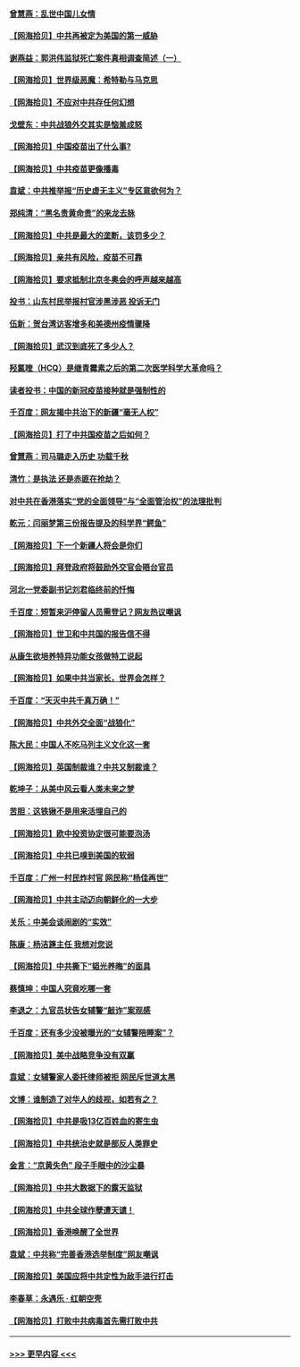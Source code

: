 #### [曾慧燕：乱世中国儿女情](../pages/nsc993/n12887931.md?t=04182151) 
#### [【网海拾贝】中共再被定为美国的第一威胁](../pages/nsc993/n12887580.md?t=04182151) 
#### [谢燕益：郭洪伟监狱死亡案件真相调查简述（一）](../pages/nsc993/n12885648.md?t=04182151) 
#### [【网海拾贝】世界级恶魔：希特勒与马克思](../pages/nsc993/n12884062.md?t=04182151) 
#### [【网海拾贝】不应对中共存任何幻想](../pages/nsc993/n12881460.md?t=04182151) 
#### [戈壁东：中共战狼外交其实是恼羞成怒](../pages/nsc993/n12880392.md?t=04182151) 
#### [【网海拾贝】中国疫苗出了什么事?](../pages/nsc993/n12879124.md?t=04182151) 
#### [【网海拾贝】中共疫苗更像播毒](../pages/nsc993/n12876631.md?t=04182151) 
#### [袁斌：中共推举报“历史虚无主义”专区意欲何为？](../pages/nsc993/n12876530.md?t=04182151) 
#### [郑纯清：“黑名贵黄命贵”的来龙去脉](../pages/nsc993/n12875589.md?t=04182151) 
#### [【网海拾贝】中共是最大的垄断，该罚多少？](../pages/nsc993/n12874006.md?t=04182151) 
#### [【网海拾贝】亲共有风险，疫苗不可靠](../pages/nsc993/n12872224.md?t=04182151) 
#### [【网海拾贝】要求抵制北京冬奥会的呼声越来越高](../pages/nsc993/n12868962.md?t=04182151) 
#### [投书：山东村民举报村官涉黑涉恶 投诉无门](../pages/nsc993/n12869726.md?t=04182151) 
#### [伍新：贺台湾访客增多和美德州疫情骤降](../pages/nsc993/n12865651.md?t=04182151) 
#### [【网海拾贝】武汉到底死了多少人？](../pages/nsc993/n12863707.md?t=04182151) 
#### [羟氯喹（HCQ）是继青霉素之后的第二次医学科学大革命吗？](../pages/nsc993/n12638564.md?t=04182151) 
#### [读者投书：中国的新冠疫苗接种就是强制性的](../pages/nsc993/n12859932.md?t=04182151) 
#### [千百度：网友揭中共治下的新疆“毫无人权”](../pages/nsc993/n12858385.md?t=04182151) 
#### [【网海拾贝】打了中共国疫苗之后如何？](../pages/nsc993/n12857866.md?t=04182151) 
#### [曾慧燕：司马璐走入历史 功载千秋](../pages/nsc993/n12856996.md?t=04182151) 
#### [清竹：是执法 还是赤匪在抢劫？](../pages/nsc993/n12856952.md?t=04182151) 
#### [对中共在香港落实“党的全面领导”与“全面管治权”的法理批判](../pages/nsc993/n12856929.md?t=04182151) 
#### [乾元：闫丽梦第三份报告提及的科学界“鳄鱼”](../pages/nsc993/n12855985.md?t=04182151) 
#### [【网海拾贝】下一个新疆人将会是你们](../pages/nsc993/n12855864.md?t=04182151) 
#### [【网海拾贝】拜登政府将鼓励外交官会晤台官员](../pages/nsc993/n12853615.md?t=04182151) 
#### [河北一党委副书记刘君临终前的忏悔](../pages/nsc993/n12849420.md?t=04182151) 
#### [千百度：短暂来沪停留人员需登记？网友热议嘲讽](../pages/nsc993/n12853497.md?t=04182151) 
#### [【网海拾贝】世卫和中共国的报告信不得](../pages/nsc993/n12850902.md?t=04182151) 
#### [从康生欲培养特异功能女孩做特工说起](../pages/nsc993/n12849289.md?t=04182151) 
#### [【网海拾贝】如果中共当家长，世界会怎样？](../pages/nsc993/n12848436.md?t=04182151) 
#### [千百度：“天灭中共千真万确！”](../pages/nsc993/n12845659.md?t=04182151) 
#### [【网海拾贝】中共外交全面“战狼化”](../pages/nsc993/n12845607.md?t=04182151) 
#### [陈大民：中国人不吃马列主义文化这一套](../pages/nsc993/n12842496.md?t=04182151) 
#### [【网海拾贝】英国制裁谁？中共又制裁谁？](../pages/nsc993/n12840909.md?t=04182151) 
#### [乾坤子：从美中风云看人类未来之梦](../pages/nsc993/n12840590.md?t=04182151) 
#### [苦胆：这铁锹不是用来活埋自己的](../pages/nsc993/n12839512.md?t=04182151) 
#### [【网海拾贝】欧中投资协定很可能要泡汤](../pages/nsc993/n12835122.md?t=04182151) 
#### [【网海拾贝】中共已嗅到美国的软弱](../pages/nsc993/n12832411.md?t=04182151) 
#### [千百度：广州一村民炸村官 网民称“杨佳再世”](../pages/nsc993/n12832380.md?t=04182151) 
#### [【网海拾贝】中共主动迈向朝鲜化的一大步](../pages/nsc993/n12829887.md?t=04182151) 
#### [关乐：中美会谈闹剧的“实效”](../pages/nsc993/n12826698.md?t=04182151) 
#### [陈康：杨洁篪主任  我想对您说](../pages/nsc993/n12826609.md?t=04182151) 
#### [【网海拾贝】中共撕下“韬光养晦”的面具](../pages/nsc993/n12826459.md?t=04182151) 
#### [蔡慎坤：中国人究竟吃哪一套](../pages/nsc993/n12826010.md?t=04182151) 
#### [李退之：九官员状告女辅警“敲诈”案观感](../pages/nsc993/n12823984.md?t=04182151) 
#### [千百度：还有多少没被曝光的“女辅警陪睡案”？](../pages/nsc993/n12822136.md?t=04182151) 
#### [【网海拾贝】美中战略竞争没有双赢](../pages/nsc993/n12822105.md?t=04182151) 
#### [袁斌：女辅警家人委托律师被拒 网民斥世道太黑](../pages/nsc993/n12822004.md?t=04182151) 
#### [文博：谁制造了对华人的歧视，如若有之？](../pages/nsc993/n12821635.md?t=04182151) 
#### [【网海拾贝】中共是吸13亿百姓血的寄生虫](../pages/nsc993/n12819191.md?t=04182151) 
#### [【网海拾贝】中共统治史就是部反人类罪史](../pages/nsc993/n12816738.md?t=04182151) 
#### [金言：“京黄失色” 段子手眼中的沙尘暴](../pages/nsc993/n12815700.md?t=04182151) 
#### [【网海拾贝】中共大数据下的露天监狱](../pages/nsc993/n12811075.md?t=04182151) 
#### [【网海拾贝】中共全球作孽遭天谴！](../pages/nsc993/n12810258.md?t=04182151) 
#### [【网海拾贝】香港唤醒了全世界](../pages/nsc993/n12809100.md?t=04182151) 
#### [袁斌：中共称“完善香港选举制度”网友嘲讽](../pages/nsc993/n12808994.md?t=04182151) 
#### [【网海拾贝】美国应将中共定性为敌手进行打击](../pages/nsc993/n12806870.md?t=04182151) 
#### [李春草：永遇乐 · 红朝空壳](../pages/nsc993/n12805365.md?t=04182151) 
#### [【网海拾贝】打败中共病毒首先需打败中共](../pages/nsc993/n12803930.md?t=04182151) 

----
#### [ >>> 更早内容 <<< ](../indexes/nsc993-earlier.md)
